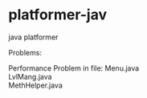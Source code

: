 # platformer-jav
java platformer

Problems:

Performance Problem in file:
Menu.java  
LvlMang.java   
MethHelper.java   
